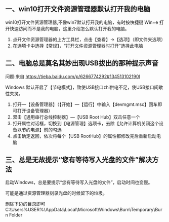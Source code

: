 ## 一、win10打开文件资源管理器默认打开我的电脑

win10打开文件资源管理器,不像win7默认打开我的电脑，有时按快捷键 Win+e 打开快速访问而不是我的电脑，这里介绍怎么默认打开我的电脑。
1. 点开文件资源管理器的上方工具栏，点击【查看】->【选项】（即文件夹选项）
2. 在选项卡中选择【常规】，“打开文件资源管理器时打开”选择此电脑

## 二、电脑总是莫名其妙出现USB拔出的那种提示声音
问题:来自 <https://tieba.baidu.com/p/6266774292#134513102190l> 

Windows 默认开启了【节电模式】，致使USB接口zhi供电不足，使USB接口间歇性失灵。

1. 打开—【设备管理器】（【开始】—【运行】中输入【devmgmt.msc】回车即可打开设备管理器）
2. 双击【通用串行总线控制器】—【USB Root Hub】双击任意一个
3. 打开属性对话框，切换到【电源管理】选项卡，去除【允许计算机关闭这个设备以节约电源】前的勾选
4. 点击确定返回，依次将每个【USB RootHub】的属性都修改完后重新启动电脑

## 三、总是无故提示“您有等待写入光盘的文件”解决方法

启动Windows，总是要提示“您有等待写入光盘的文件”，启动时间也变慢。

可能是通过资源管理器刻录光盘的时候留下的垃圾。

删除下边的目录即可C:\Users\%USER%\AppData\Local\Microsoft\Windows\Burn\Temporary\Burn Folder
